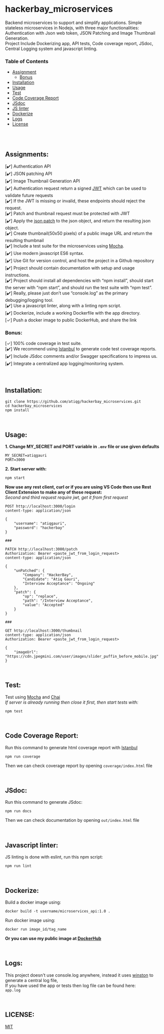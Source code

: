 # hackerbay_microservices
Backend microservices to support and simplify applications. Simple stateless microservices in Nodejs, with three major functionalities: Authentication with Json web token, JSON Patching and Image Thumbnail Generation.      
Project Include Dockerizing app, API tests, Code coverage report, JSdoc, Central Logging system and javascript linting.
</br>

<!-- TABLE OF CONTENTS -->
### Table of Contents
* [Assignment](#assignments)
  * [Bonus](#bonus)
* [Installation](#installation)
* [Usage](#usage)
* [Test](#test)
* [Code Coverage Report](#coverage)
* [JSdoc](#jsdoc)
* [JS linter](#lint)
* [Dockerize](#docker)
* [Logs](#logs)
* [License](#license)
</br>
</br> 


## Assignments: <i id="assignments"></i>

[✔️] Authentication API       
[✔️] JSON patching API        
[✔️] Image Thumbnail Generation API           
[✔️] Authentication request return a signed  [JWT]( https://jwt.io/) which can be used to validate future requests      
[✔️] If the JWT is missing or invalid, these endpoints should reject the request.      
[✔️] Patch and thumbnail request must be protected with JWT           
[✔️] Apply the [json patch](http://jsonpatch.com/) to the json object, and return the resulting json object.     
[✔️] Create thumbnail(50x50 pixels) of a public image URL and return the resulting thumbnail       
[✔️] Include a test suite for the microservices using [Mocha](https://mochajs.org/).    
[✔️] Use modern javascript ES6 syntax.       
[✔️] Use Git for version control, and host the project in a Github repository       
[✔️] Project should contain documentation with setup and usage instructions.        
[✔️] Project should install all dependencies with “npm install”, should start the server with “npm start”, and should run the test suite with “npm test”.             
[✔️] Really, please just don’t use “console.log” as the primary debugging/logging tool.      
[✔️] Use a javascript linter, along with a linting npm script.       
[✔️] Dockerize, include a working Dockerfile with the app directory.        
[✓] Push a docker image to public DockerHub, and share the link     

### Bonus: <i id="bonus"></i>
[✓] 100% code coverage in test suite.       
[✔️] We recommend using [Istanbul](https://github.com/gotwarlost/istanbul) to generate code test coverage reports.      
[✔️] Include JSdoc comments and/or Swagger specifications to impress us.        
[✔️] Integrate a centralized app logging/monitoring system.      

</br>

## Installation: <i id="installation"></i> 
```
git clone https://github.com/atiqg/hackerbay_microservices.git
cd hackerbay_microservices
npm install
```
</br>

## Usage: <i id="usage"></i> 
<b>1. Change MY_SECRET and PORT variable in `.env` file or use given defaults</b>
```
MY_SECRET=atiqgauri
PORT=3000
```

<b>2. Start server with:</b>
```
npm start
```
<b>Now use any rest client, curl or if you are using VS Code then use Rest Client Extension to make any of these request:</br></b>
<i>Second and third request require jwt, get it from first request</i>
```
POST http://localhost:3000/login
content-type: application/json

{
    "username": "atiqgauri",
    "password": "hackerbay"
}

###

PATCH http://localhost:3000/patch
Authorization: Bearer <paste_jwt_from_login_request>
content-type: application/json

{ 
    "unPatched": {
        "Company": "HackerBay",
        "Candidate": "Atiq Gauri",
        "Interview Acceptance": "Ongoing"
    }, 
    "patch": {
        "op": "replace",
        "path": "/Interview Acceptance",
        "value": "Accepted"
    }
}

###

GET http://localhost:3000/thumbnail
content-type: application/json
Authorization: Bearer <paste_jwt_from_login_request>

{
    "imageUrl": "https://cdn.jpegmini.com/user/images/slider_puffin_before_mobile.jpg"
}
```

</br>

## Test: <i id="test"></i> 
Test using [Mocha](https://mochajs.org/) and [Chai](https://www.chaijs.com/)           
<i>If server is already running then close it first, then start tests with: </i>
```
npm test
```

</br>

## Code Coverage Report: <i id="coverage"></i> 
Run this command to generate html coverage report with [Istanbul](https://github.com/gotwarlost/istanbul)        
```
npm run coverage
```
Then we can check coverage report by opening `coverage/index.html` file      

</br>

## JSdoc: <i id="jsdoc"></i> 
Run this command to generate JSdoc:
```
npm run docs
```
Then we can check documentation by opening `out/index.html` file        

</br>

## Javascript linter: <i id="lint"></i>
JS linting is done with eslint, run this npm script:
```
npm run lint
```

</br>

## Dockerize: <i id="docker"></i>
Build a docker image using: 
```
docker build -t username/microservices_api:1.0 .
```
Run docker image using:     
```
docker run image_id/tag_name
```

<b>Or you can use my public image at [DockerHub](https://github.com/atiqg/hackerbay_microservices)</b>

</br>

## Logs: <i id="logs"></i>
This project doesn't use console.log anywhere, instead it uses [winston](https://www.npmjs.com/package/winston) to generate a central log file,       
If you have used the app or tests then log file can be found here:           
`app.log`

</br>

## LICENSE: <i id="license"></i>
[MIT](https://github.com/atiqg/hackerbay_microservices/blob/main/LICENSE)